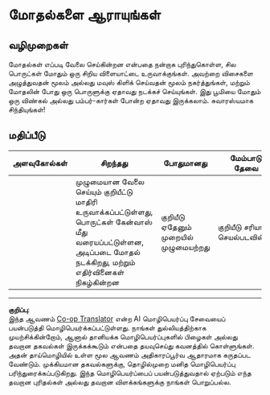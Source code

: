 <!--
CO_OP_TRANSLATOR_METADATA:
{
  "original_hash": "8a0a097b45e7c75a611e2795e4013f16",
  "translation_date": "2025-10-11T12:13:43+00:00",
  "source_file": "6-space-game/4-collision-detection/assignment.md",
  "language_code": "ta"
}
-->
# மோதல்களை ஆராயுங்கள்

## வழிமுறைகள்

மோதல்கள் எப்படி வேலை செய்கின்றன என்பதை நன்றாக புரிந்துகொள்ள, சில பொருட்கள் மோதும் ஒரு சிறிய விளையாட்டை உருவாக்குங்கள். அவற்றை விசைகளை அழுத்துவதன் மூலம் அல்லது மவுஸ் கிளிக் செய்வதன் மூலம் நகர்த்துங்கள், மற்றும் மோதலின் போது ஒரு பொருளுக்கு ஏதாவது நடக்கச் செய்யுங்கள். இது பூமியை மோதும் ஒரு விண்கல் அல்லது பம்பர்-கார்கள் போன்ற ஏதாவது இருக்கலாம். சுவாரஸ்யமாக சிந்தியுங்கள்!

## மதிப்பீடு

| அளவுகோல்கள் | சிறந்தது                                                                                                                | போதுமானது                       | மேம்பாடு தேவை |
| ----------- | ------------------------------------------------------------------------------------------------------------------------ | ------------------------------- | -------------- |
|             | முழுமையான வேலை செய்யும் குறியீட்டு மாதிரி உருவாக்கப்பட்டுள்ளது, பொருட்கள் கேன்வாஸ் மீது வரையப்பட்டுள்ளன, அடிப்படை மோதல் நடக்கிறது, மற்றும் எதிர்வினைகள் நிகழ்கின்றன | குறியீடு ஏதேனும் முறையில் முழுமையற்றது | குறியீடு சரியாக செயல்படவில்லை |

---

**குறிப்பு**:  
இந்த ஆவணம் [Co-op Translator](https://github.com/Azure/co-op-translator) என்ற AI மொழிபெயர்ப்பு சேவையைப் பயன்படுத்தி மொழிபெயர்க்கப்பட்டுள்ளது. நாங்கள் துல்லியத்திற்காக முயற்சிக்கின்றோம், ஆனால் தானியக்க மொழிபெயர்ப்புகளில் பிழைகள் அல்லது தவறான தகவல்கள் இருக்கக்கூடும் என்பதை தயவுசெய்து கவனத்தில் கொள்ளுங்கள். அதன் தாய்மொழியில் உள்ள மூல ஆவணம் அதிகாரப்பூர்வ ஆதாரமாக கருதப்பட வேண்டும். முக்கியமான தகவல்களுக்கு, தொழில்முறை மனித மொழிபெயர்ப்பு பரிந்துரைக்கப்படுகிறது. இந்த மொழிபெயர்ப்பைப் பயன்படுத்துவதால் ஏற்படும் எந்த தவறான புரிதல்கள் அல்லது தவறான விளக்கங்களுக்கு நாங்கள் பொறுப்பல்ல.